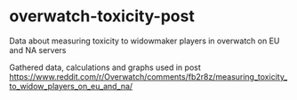 # overwatch-toxicity-post
Data about measuring toxicity to widowmaker players in overwatch on EU and NA servers

Gathered data, calculations and graphs used in post 
https://www.reddit.com/r/Overwatch/comments/fb2r8z/measuring_toxicity_to_widow_players_on_eu_and_na/